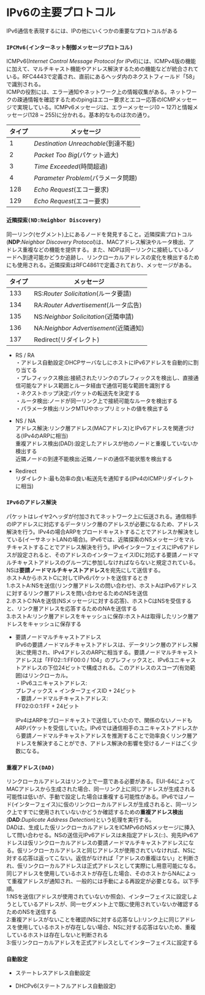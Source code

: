 # IPv6の主要プロトコル
IPv6通信を表現するには、IPの他にいくつかの重要なプロトコルがある

### `IPCMv6(インターネット制御メッセージプロトコル)`
ICMPv6(*Internet Control Message Protocol for IPv6*)には、ICMPv4版の機能に加えて、マルチキャスト機能やアドレス解決するための機能などが統合されている。RFC4443で定義され、直前にあるヘッダ内のネクストフィールド「58」で識別される。  
ICMPの役割には、エラー通知やネットワーク上の情報収集がある。ネットワークの疎通情報を確認するためのpingはエコー要求とエコー応答のICMPメッセージで実現している。ICMPv6メッセージは、エラーメッセージ(0 ~ 127)と情報メッセージ(128 ~ 255)に分かれる。基本的なものは次の通り。

|タイプ|メッセージ                          |
|-----|----------------------------------|
|1    |*Destination Unreachable*(到達不能)|
|2    |*Packet Too Big*(パケット過大)      |
|3    |*Time Exceeded*(時間超過)          |
|4    |*Parameter Problem*(パラメータ問題) |
|128  |*Echo Request*(エコー要求)          |
|129  |*Echo Request*(エコー要求)          |

### `近隣探索(ND:Neighbor Discovery)`
同一リンク(セグメント)上にあるノードを発見すること。近隣探索プロトコル(**NDP**:*Neighbor Discovery Protocol*)は、MACアドレス解決やルータ検出、アドレス重複などの機能を提供する。また、NDPは同一リンクに接続しているノードへ到達可能かどうか追跡し、リンクローカルアドレスの変化を検出するためにも使用される。近隣探索はRFC4861で定義されており、メッセージがある。

|タイプ|メッセージ                           |
|-----|-----------------------------------|
|133  |RS:*Router Solicitation*(ルータ要請) |
|134  |RA:*Router Advertisement*(ルータ広告)|
|135  |NS:*Neighbor Solicitation*(近隣申請) |
|136  |NA:*Neighbor Advertisement*(近隣通知)|
|137  |Redirect(リダイレクト)                |

- RS / RA  
・アドレス自動設定:DHCPサーバなしにホストにIPv6アドレスを自動的に割り当てる  
・プレフィックス検出:接続されたリンクのプレフィックスを検出し、直接通信可能なアドレス範囲とルータ経由で通信可能な範囲を識別する  
・ネクストホップ決定:パケットの転送先を決定する  
・ルータ検出:ノードが同一リンク上で接続可能なルータを検出する  
・パラメータ検出:リンクMTUやホップリミットの値を検出する

- NS / NA  
アドレス解決:リンク層アドレス(MACアドレス)とIPv6アドレスを関連づける(IPv4のARPに相当)  
重複アドレス検出(DAD):設定したアドレスが他のノードと重複していないか検出する  
近隣ノードの到達不能検出:近隣ノードの通信不能状態を検出する

- Redirect  
リダイレクト:最も効率の良い転送先を通知する(IPv4のICMPリダイレクトに相当)

### `IPv6のアドレス解決`
パケットはレイヤ2ヘッダが付加されてネットワーク上に伝送される。通信相手のIPアドレスに対応するデータリンク層のアドレスが必要になるため、アドレス解決を行う。IPv4の場合ARPをブロードキャストすることでアドレスか解決をしている(イーサネットLANの場合)。IPv6では、近隣探索のNSメッセージをマルチキャストすることでアドレス解決を行う。IPv6インターフェイスにIPv6アドレスが設定されると、そのアドレスのインターフェイスIDに対応する要請ノードマルチキャストアドレスのグループに参加しなければならないと規定されている。NSは**要請ノードマルチキャストアドレス**を宛先にして送信する。  
ホストAからホストCに対してIPv6パケットを送信するとき  
1.ホストA:NSを送信(リンク層アドレスの問い合わせ)、ホストAはIPv6アドレスに対するリンク層アドレスを問い合わせるためのNSを送信  
2.ホストC:NAを送信(NSメッセージに対する応答)、ホストCはNSを受信すると、リンク層アドレスを応答するためのNAを送信する  
3.ホストA:リンク層アドレスをキャッシュに保存:ホストAは取得したリンク層アドレスをキャッシュに保存する

- 要請ノードマルチキャストアドレス  
IPv6の要請ノードマルチキャストアドレスは、データリンク層のアドレス解決に使用され、IPv4アドレスのARPに相当する。要請ノードマルチキャストアドレスは「FF02::1:FF00:0 / 104」のプレフィックスと、IPv6ユニキャストアドレスの下位24ビットで構成される。このアドレスのスコープ(有効範囲)はリンクローカル。  
・IPv6ユニキャストアドレス:  
プレフィックス + インターフェイスID + 24ビット  
・要請ノードマルチキャストアドレス:  
FF02:0:0:1:FF + 24ビット
</br></br>
IPv4はARPをブロードキャストで送信していたので、関係のないノードもARPパケットを受信していた。IPv6では通信相手のユニキャストアドレスから要請ノードマルチキャストアドレスを推測することで効率良くリンク層アドレスを解決することができ、アドレス解決の影響を受けるノードはごく少数になる。

### `重複アドレス(DAD)`
リンクローカルアドレスはリンク上で一意である必要がある。EUI-64によってMACアドレスから生成された場合、同一リンク上に同じアドレスが生成される可能性は低いが、手動で設定した場合は重複する可能性がある。IPv6ではノード(インターフェイス)に仮のリンクローカルアドレスが生成されると、同一リンク上ですでに使用されていないかどうか確認するための**重複アドレス検出**(**DAD**:*Duplicate Address Detection*)という処理を実行する。  
DADは、生成した仮リンクローカルアドレスをICMPv6のNSメッセージに挿入して問い合わせる。NSの送信元IPv6アドレスは未指定アドレス(::)、宛先IPv6アドレスは仮リンクローカルアドレスの要請ノードマルチキャストアドレスになる。仮リンクローカルアドレスと同じアドレスが使用されていなければ、NSに対する応答は返ってこない。返信がなければ「アドレスの重複はない」と判断され、仮リンクローカルアドレスは正式アドレスとして実際にし用意可能になる。同じアドレスを使用しているホストが存在した場合、そのホストからNAによって重複アドレスが通知され、一般的には手動による再設定が必要となる。以下手順。  
1:NSを送信(アドレスが使用されていないか照会)、インターフェイスに設定しようとしているアドレスが、同一セグメント上で既に使用されていないか確認するためのNSを送信する  
2:重複アドレスがないことを確認(NSに対する応答なし):リンク上に同じアドレスを使用しているホストが存在しない場合、NSに対する応答はないため、重複しているホストは存在しないと判断される  
3:仮リンクローカルアドレスを正式アドレスとしてインターフェイスに設定する

### `自動設定`


- ステートレスアドレス自動設定


- DHCPv6(ステートフルアドレス自動設定)
